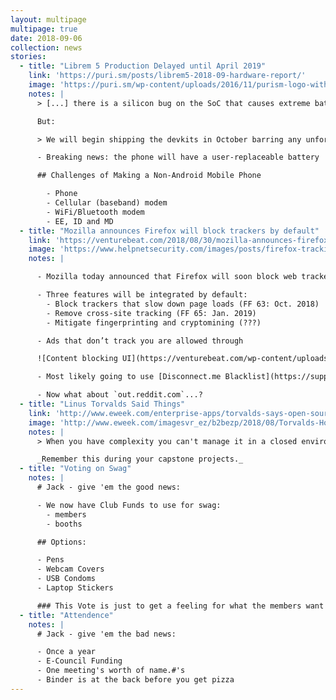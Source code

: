 ```yaml
---
layout: multipage
multipage: true
date: 2018-09-06
collection: news
stories:
  - title: "Librem 5 Production Delayed until April 2019"
    link: 'https://puri.sm/posts/librem5-2018-09-hardware-report/'
    image: 'https://puri.sm/wp-content/uploads/2016/11/purism-logo-with-text-5470x1120px-transparent-gradient-768x164.png'
    notes: |
      > [...] there is a silicon bug on the SoC that causes extreme battery draining. If we were to put out the phone with this bug, the phone battery would drain out within an hour or so.

      But:

      > We will begin shipping the devkits in October barring any unforeseen issues.

      - Breaking news: the phone will have a user-replaceable battery

      ## Challenges of Making a Non-Android Mobile Phone

        - Phone
        - Cellular (baseband) modem
        - WiFi/Bluetooth modem
        - EE, ID and MD
  - title: "Mozilla announces Firefox will block trackers by default"
    link: 'https://venturebeat.com/2018/08/30/mozilla-announces-firefox-will-block-trackers-by-default/'
    image: 'https://www.helpnetsecurity.com/images/posts/firefox-tracking-protection.png'
    notes: |

      - Mozilla today announced that Firefox will soon block web trackers by default. 

      - Three features will be integrated by default:
        - Block trackers that slow down page loads (FF 63: Oct. 2018)
        - Remove cross-site tracking (FF 65: Jan. 2019)
        - Mitigate fingerprinting and cryptomining (???)

      - Ads that don’t track you are allowed through

      ![Content blocking UI](https://venturebeat.com/wp-content/uploads/2018/08/firefox-nightly-content-blocking.png)

      - Most likely going to use [Disconnect.me Blacklist](https://support.mozilla.org/en-US/kb/tracking-protection#w_block-lists-in-firefox)

      - Now what about `out.reddit.com`...?
  - title: "Linus Torvalds Said Things"
    link: 'http://www.eweek.com/enterprise-apps/torvalds-says-open-source-is-the-way-to-combat-software-complexity'
    image: 'http://www.eweek.com/imagesvr_ez/b2bezp/2018/08/Torvalds-Hohndel-1088x725.jpg'
    notes: |
      > When you have complexity you can't manage it in a closed environment,  you need to have the people that actually find problems and give them the ability to get involved and help you to fix them. It's a complicated world and the only way to deal with complexity is the open exchange of ideas.

      _Remember this during your capstone projects._
  - title: "Voting on Swag"
    notes: |
      # Jack - give 'em the good news:

      - We now have Club Funds to use for swag:
        - members
        - booths

      ## Options:

      - Pens
      - Webcam Covers
      - USB Condoms
      - Laptop Stickers

      ### This Vote is just to get a feeling for what the members want and may be overridden by a decision from the officers.
  - title: "Attendence"
    notes: |
      # Jack - give 'em the bad news:

      - Once a year
      - E-Council Funding
      - One meeting's worth of name.#'s
      - Binder is at the back before you get pizza
---
```

